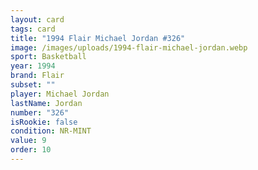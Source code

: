 ```yaml
---
layout: card
tags: card
title: "1994 Flair Michael Jordan #326"
image: /images/uploads/1994-flair-michael-jordan.webp
sport: Basketball
year: 1994
brand: Flair
subset: ""
player: Michael Jordan
lastName: Jordan
number: "326"
isRookie: false
condition: NR-MINT
value: 9
order: 10
---
```

